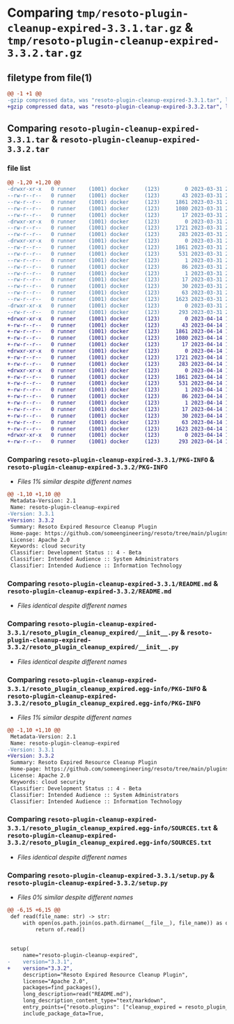 # Comparing `tmp/resoto-plugin-cleanup-expired-3.3.1.tar.gz` & `tmp/resoto-plugin-cleanup-expired-3.3.2.tar.gz`

## filetype from file(1)

```diff
@@ -1 +1 @@
-gzip compressed data, was "resoto-plugin-cleanup-expired-3.3.1.tar", last modified: Fri Mar 31 23:53:24 2023, max compression
+gzip compressed data, was "resoto-plugin-cleanup-expired-3.3.2.tar", last modified: Fri Apr 14 16:14:13 2023, max compression
```

## Comparing `resoto-plugin-cleanup-expired-3.3.1.tar` & `resoto-plugin-cleanup-expired-3.3.2.tar`

### file list

```diff
@@ -1,20 +1,20 @@
-drwxr-xr-x   0 runner    (1001) docker     (123)        0 2023-03-31 23:53:24.057577 resoto-plugin-cleanup-expired-3.3.1/
--rw-r--r--   0 runner    (1001) docker     (123)       43 2023-03-31 23:51:15.000000 resoto-plugin-cleanup-expired-3.3.1/MANIFEST.in
--rw-r--r--   0 runner    (1001) docker     (123)     1861 2023-03-31 23:53:24.057577 resoto-plugin-cleanup-expired-3.3.1/PKG-INFO
--rw-r--r--   0 runner    (1001) docker     (123)     1080 2023-03-31 23:51:15.000000 resoto-plugin-cleanup-expired-3.3.1/README.md
--rw-r--r--   0 runner    (1001) docker     (123)       17 2023-03-31 23:51:15.000000 resoto-plugin-cleanup-expired-3.3.1/requirements.txt
-drwxr-xr-x   0 runner    (1001) docker     (123)        0 2023-03-31 23:53:24.057577 resoto-plugin-cleanup-expired-3.3.1/resoto_plugin_cleanup_expired/
--rw-r--r--   0 runner    (1001) docker     (123)     1721 2023-03-31 23:51:15.000000 resoto-plugin-cleanup-expired-3.3.1/resoto_plugin_cleanup_expired/__init__.py
--rw-r--r--   0 runner    (1001) docker     (123)      283 2023-03-31 23:51:15.000000 resoto-plugin-cleanup-expired-3.3.1/resoto_plugin_cleanup_expired/config.py
-drwxr-xr-x   0 runner    (1001) docker     (123)        0 2023-03-31 23:53:24.057577 resoto-plugin-cleanup-expired-3.3.1/resoto_plugin_cleanup_expired.egg-info/
--rw-r--r--   0 runner    (1001) docker     (123)     1861 2023-03-31 23:53:24.000000 resoto-plugin-cleanup-expired-3.3.1/resoto_plugin_cleanup_expired.egg-info/PKG-INFO
--rw-r--r--   0 runner    (1001) docker     (123)      531 2023-03-31 23:53:24.000000 resoto-plugin-cleanup-expired-3.3.1/resoto_plugin_cleanup_expired.egg-info/SOURCES.txt
--rw-r--r--   0 runner    (1001) docker     (123)        1 2023-03-31 23:53:24.000000 resoto-plugin-cleanup-expired-3.3.1/resoto_plugin_cleanup_expired.egg-info/dependency_links.txt
--rw-r--r--   0 runner    (1001) docker     (123)       86 2023-03-31 23:53:24.000000 resoto-plugin-cleanup-expired-3.3.1/resoto_plugin_cleanup_expired.egg-info/entry_points.txt
--rw-r--r--   0 runner    (1001) docker     (123)        1 2023-03-31 23:53:24.000000 resoto-plugin-cleanup-expired-3.3.1/resoto_plugin_cleanup_expired.egg-info/not-zip-safe
--rw-r--r--   0 runner    (1001) docker     (123)       17 2023-03-31 23:53:24.000000 resoto-plugin-cleanup-expired-3.3.1/resoto_plugin_cleanup_expired.egg-info/requires.txt
--rw-r--r--   0 runner    (1001) docker     (123)       30 2023-03-31 23:53:24.000000 resoto-plugin-cleanup-expired-3.3.1/resoto_plugin_cleanup_expired.egg-info/top_level.txt
--rw-r--r--   0 runner    (1001) docker     (123)       63 2023-03-31 23:53:24.057577 resoto-plugin-cleanup-expired-3.3.1/setup.cfg
--rw-r--r--   0 runner    (1001) docker     (123)     1623 2023-03-31 23:51:15.000000 resoto-plugin-cleanup-expired-3.3.1/setup.py
-drwxr-xr-x   0 runner    (1001) docker     (123)        0 2023-03-31 23:53:24.057577 resoto-plugin-cleanup-expired-3.3.1/test/
--rw-r--r--   0 runner    (1001) docker     (123)      293 2023-03-31 23:51:15.000000 resoto-plugin-cleanup-expired-3.3.1/test/test_config.py
+drwxr-xr-x   0 runner    (1001) docker     (123)        0 2023-04-14 16:14:13.347086 resoto-plugin-cleanup-expired-3.3.2/
+-rw-r--r--   0 runner    (1001) docker     (123)       43 2023-04-14 16:12:34.000000 resoto-plugin-cleanup-expired-3.3.2/MANIFEST.in
+-rw-r--r--   0 runner    (1001) docker     (123)     1861 2023-04-14 16:14:13.347086 resoto-plugin-cleanup-expired-3.3.2/PKG-INFO
+-rw-r--r--   0 runner    (1001) docker     (123)     1080 2023-04-14 16:12:34.000000 resoto-plugin-cleanup-expired-3.3.2/README.md
+-rw-r--r--   0 runner    (1001) docker     (123)       17 2023-04-14 16:12:34.000000 resoto-plugin-cleanup-expired-3.3.2/requirements.txt
+drwxr-xr-x   0 runner    (1001) docker     (123)        0 2023-04-14 16:14:13.347086 resoto-plugin-cleanup-expired-3.3.2/resoto_plugin_cleanup_expired/
+-rw-r--r--   0 runner    (1001) docker     (123)     1721 2023-04-14 16:12:34.000000 resoto-plugin-cleanup-expired-3.3.2/resoto_plugin_cleanup_expired/__init__.py
+-rw-r--r--   0 runner    (1001) docker     (123)      283 2023-04-14 16:12:34.000000 resoto-plugin-cleanup-expired-3.3.2/resoto_plugin_cleanup_expired/config.py
+drwxr-xr-x   0 runner    (1001) docker     (123)        0 2023-04-14 16:14:13.347086 resoto-plugin-cleanup-expired-3.3.2/resoto_plugin_cleanup_expired.egg-info/
+-rw-r--r--   0 runner    (1001) docker     (123)     1861 2023-04-14 16:14:13.000000 resoto-plugin-cleanup-expired-3.3.2/resoto_plugin_cleanup_expired.egg-info/PKG-INFO
+-rw-r--r--   0 runner    (1001) docker     (123)      531 2023-04-14 16:14:13.000000 resoto-plugin-cleanup-expired-3.3.2/resoto_plugin_cleanup_expired.egg-info/SOURCES.txt
+-rw-r--r--   0 runner    (1001) docker     (123)        1 2023-04-14 16:14:13.000000 resoto-plugin-cleanup-expired-3.3.2/resoto_plugin_cleanup_expired.egg-info/dependency_links.txt
+-rw-r--r--   0 runner    (1001) docker     (123)       86 2023-04-14 16:14:13.000000 resoto-plugin-cleanup-expired-3.3.2/resoto_plugin_cleanup_expired.egg-info/entry_points.txt
+-rw-r--r--   0 runner    (1001) docker     (123)        1 2023-04-14 16:14:13.000000 resoto-plugin-cleanup-expired-3.3.2/resoto_plugin_cleanup_expired.egg-info/not-zip-safe
+-rw-r--r--   0 runner    (1001) docker     (123)       17 2023-04-14 16:14:13.000000 resoto-plugin-cleanup-expired-3.3.2/resoto_plugin_cleanup_expired.egg-info/requires.txt
+-rw-r--r--   0 runner    (1001) docker     (123)       30 2023-04-14 16:14:13.000000 resoto-plugin-cleanup-expired-3.3.2/resoto_plugin_cleanup_expired.egg-info/top_level.txt
+-rw-r--r--   0 runner    (1001) docker     (123)       63 2023-04-14 16:14:13.347086 resoto-plugin-cleanup-expired-3.3.2/setup.cfg
+-rw-r--r--   0 runner    (1001) docker     (123)     1623 2023-04-14 16:12:34.000000 resoto-plugin-cleanup-expired-3.3.2/setup.py
+drwxr-xr-x   0 runner    (1001) docker     (123)        0 2023-04-14 16:14:13.347086 resoto-plugin-cleanup-expired-3.3.2/test/
+-rw-r--r--   0 runner    (1001) docker     (123)      293 2023-04-14 16:12:34.000000 resoto-plugin-cleanup-expired-3.3.2/test/test_config.py
```

### Comparing `resoto-plugin-cleanup-expired-3.3.1/PKG-INFO` & `resoto-plugin-cleanup-expired-3.3.2/PKG-INFO`

 * *Files 1% similar despite different names*

```diff
@@ -1,10 +1,10 @@
 Metadata-Version: 2.1
 Name: resoto-plugin-cleanup-expired
-Version: 3.3.1
+Version: 3.3.2
 Summary: Resoto Expired Resource Cleanup Plugin
 Home-page: https://github.com/someengineering/resoto/tree/main/plugins/cleanup_expired
 License: Apache 2.0
 Keywords: cloud security
 Classifier: Development Status :: 4 - Beta
 Classifier: Intended Audience :: System Administrators
 Classifier: Intended Audience :: Information Technology
```

### Comparing `resoto-plugin-cleanup-expired-3.3.1/README.md` & `resoto-plugin-cleanup-expired-3.3.2/README.md`

 * *Files identical despite different names*

### Comparing `resoto-plugin-cleanup-expired-3.3.1/resoto_plugin_cleanup_expired/__init__.py` & `resoto-plugin-cleanup-expired-3.3.2/resoto_plugin_cleanup_expired/__init__.py`

 * *Files identical despite different names*

### Comparing `resoto-plugin-cleanup-expired-3.3.1/resoto_plugin_cleanup_expired.egg-info/PKG-INFO` & `resoto-plugin-cleanup-expired-3.3.2/resoto_plugin_cleanup_expired.egg-info/PKG-INFO`

 * *Files 1% similar despite different names*

```diff
@@ -1,10 +1,10 @@
 Metadata-Version: 2.1
 Name: resoto-plugin-cleanup-expired
-Version: 3.3.1
+Version: 3.3.2
 Summary: Resoto Expired Resource Cleanup Plugin
 Home-page: https://github.com/someengineering/resoto/tree/main/plugins/cleanup_expired
 License: Apache 2.0
 Keywords: cloud security
 Classifier: Development Status :: 4 - Beta
 Classifier: Intended Audience :: System Administrators
 Classifier: Intended Audience :: Information Technology
```

### Comparing `resoto-plugin-cleanup-expired-3.3.1/resoto_plugin_cleanup_expired.egg-info/SOURCES.txt` & `resoto-plugin-cleanup-expired-3.3.2/resoto_plugin_cleanup_expired.egg-info/SOURCES.txt`

 * *Files identical despite different names*

### Comparing `resoto-plugin-cleanup-expired-3.3.1/setup.py` & `resoto-plugin-cleanup-expired-3.3.2/setup.py`

 * *Files 0% similar despite different names*

```diff
@@ -6,15 +6,15 @@
 def read(file_name: str) -> str:
     with open(os.path.join(os.path.dirname(__file__), file_name)) as of:
         return of.read()
 
 
 setup(
     name="resoto-plugin-cleanup-expired",
-    version="3.3.1",
+    version="3.3.2",
     description="Resoto Expired Resource Cleanup Plugin",
     license="Apache 2.0",
     packages=find_packages(),
     long_description=read("README.md"),
     long_description_content_type="text/markdown",
     entry_points={"resoto.plugins": ["cleanup_expired = resoto_plugin_cleanup_expired:CleanupExpiredPlugin"]},
     include_package_data=True,
```

